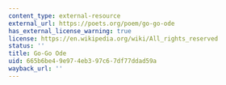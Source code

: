 ```yaml
---
content_type: external-resource
external_url: https://poets.org/poem/go-go-ode
has_external_license_warning: true
license: https://en.wikipedia.org/wiki/All_rights_reserved
status: ''
title: Go-Go Ode
uid: 665b6be4-9e97-4eb3-97c6-7df77ddad59a
wayback_url: ''
---
```

